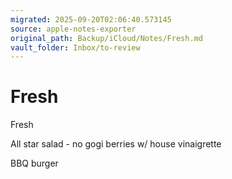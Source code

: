 ```yaml
---
migrated: 2025-09-20T02:06:40.573145
source: apple-notes-exporter
original_path: Backup/iCloud/Notes/Fresh.md
vault_folder: Inbox/to-review
---
```

# Fresh

Fresh

All star salad - no gogi berries w/ house vinaigrette 

BBQ burger
